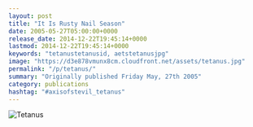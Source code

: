 ```yaml
---
layout: post
title: "It Is Rusty Nail Season"
date: 2005-05-27T05:00:00+0000
release_date: 2014-12-22T19:45:14+0000
lastmod: 2014-12-22T19:45:14+0000
keywords: "tetanustetanusid, aetstetanusjpg"
image: "https://d3e878vmunx8cm.cloudfront.net/assets/tetanus.jpg"
permalink: "/p/tetanus/"
summary: "Originally published Friday May, 27th 2005"
category: publications
hashtag: "#axisofstevil_tetanus"
---
```


[id_1]: https://d3e878vmunx8cm.cloudfront.net/assets/tetanus.jpg "Tetanus"
![Tetanus][id_1]
